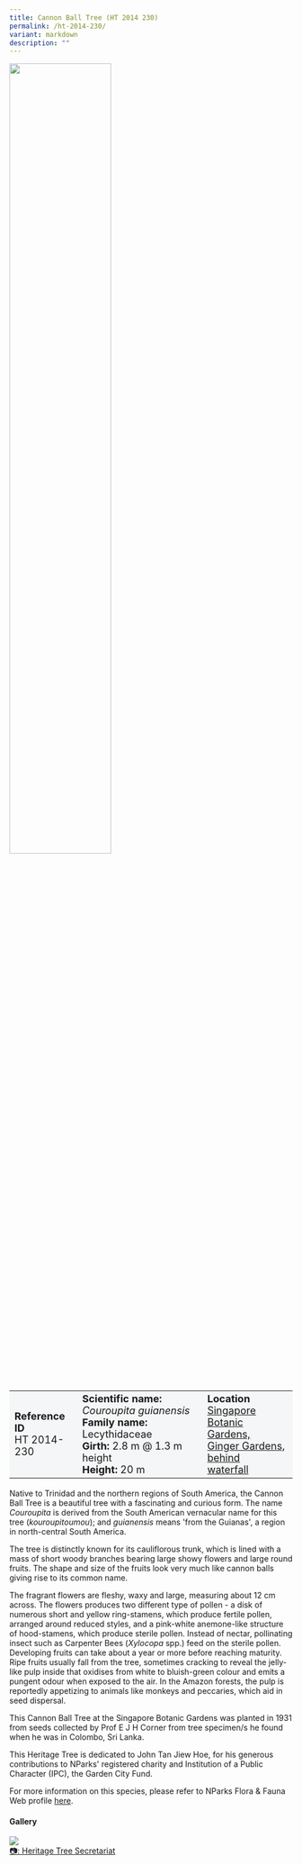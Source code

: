 ```yaml
---
title: Cannon Ball Tree (HT 2014 230)
permalink: /ht-2014-230/
variant: markdown
description: ""
---
```

<div class="isomer-image-wrapper">
<img style="width: 60%" src="/images/Heritage_trees_photos/cougui_ht2014-230_habit.jpg">
</div><table style="minWidth: 100px; font-size: 18px; background: #F4F6F7">
<tbody><tr>
<td rowspan="1" colspan="1">
<strong>Reference ID</strong>
<br>HT 2014-230
</td>
<td rowspan="1" colspan="1">
	<strong>Scientific name:</strong> <em>Couroupita guianensis</em>
<br><strong>Family name: </strong>Lecythidaceae
<br><strong>Girth: </strong>2.8 m @ 1.3 m height
<br><strong>Height: </strong>20 m
</td>
<td rowspan="1" colspan="1">
<strong>Location</strong><a href="https://www.onemap.gov.sg/?lat=1.3110829999935902&amp;lng=103.81501299999358">
 <br>Singapore Botanic Gardens,<br>Ginger Gardens, behind<br>waterfall</a>
</td>
</tr>
</tbody>
</table>
<p>Native to Trinidad and the northern regions of South America, the Cannon Ball Tree is a beautiful tree with a fascinating and curious form. The name <em>Couroupita</em> is derived from the South American vernacular name for this tree (<em>kouroupitoumou</em>); and <em>guianensis</em> means 'from the Guianas', a region in north-central South America.</p>

<p>The tree is distinctly known for its cauliflorous trunk, which is lined with a mass of short woody branches bearing large showy flowers and large round fruits. The shape and size of the fruits look very much like cannon balls giving rise to its common name.</p>

<p>The fragrant flowers are fleshy, waxy and large, measuring about 12 cm across. The flowers produces two different type of pollen - a disk of numerous short and yellow ring-stamens, which produce fertile pollen, arranged around reduced styles, and a pink-white anemone-like structure of hood-stamens, which produce sterile pollen. Instead of nectar, pollinating insect such as Carpenter Bees (<em>Xylocopa</em> spp.) feed on the sterile pollen. Developing fruits can take about a year or more before reaching maturity. Ripe fruits usually fall from the tree, sometimes cracking to reveal the jelly-like pulp inside that oxidises from white to bluish-green colour and emits a pungent odour when exposed to the air. In the Amazon forests, the pulp is reportedly appetizing to animals like monkeys and peccaries, which aid in seed dispersal.</p>

<p>This Cannon Ball Tree at the Singapore Botanic Gardens was planted in 1931 from seeds collected by Prof E J H Corner from tree specimen/s he found when he was in Colombo, Sri Lanka.</p>

<p>This Heritage Tree is dedicated to John Tan Jiew Hoe, for his generous contributions to NParks' registered charity and Institution of a Public Character (IPC), the Garden City Fund. </p>

<p>For more information on this species, please refer to NParks Flora &amp; Fauna Web profile <a href="https://www.nparks.gov.sg/florafaunaweb/flora/2/8/2827">here</a>.</p>

<h4><b>Gallery</b></h4>
<div class="isomer-card-grid">
<a href="/images/Heritage_trees_photos/cougui_ht2014-230_habit.jpg" class="isomer-card">
<div class="isomer-card-image">
<div class="isomer-image-wrapper"><img src="/images/Heritage_trees_photos/cougui_ht2014-230_habit.jpg"></div></div>
<div class="isomer-card-body"><div class="isomer-card-description">📷: Heritage Tree Secretariat</div></div></a><p></p></div>